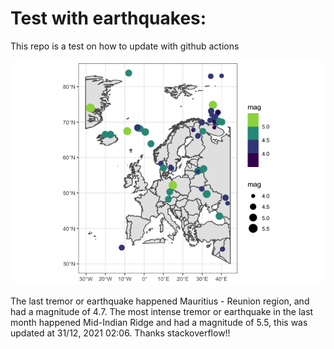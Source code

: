 <!-- README.md is generated from README.Rmd. Please edit that file -->

Test with earthquakes:
======================

This repo is a test on how to update with github actions

![](man/figures/README-unnamed-chunk-2-1.png)

The last tremor or earthquake happened Mauritius - Reunion region, and
had a magnitude of 4.7. The most intense tremor or earthquake in the
last month happened Mid-Indian Ridge and had a magnitude of 5.5, this
was updated at 31/12, 2021 02:06. Thanks stackoverflow!!
